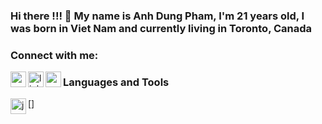 ### Hi there !!! 👋 My name is Anh Dung Pham, I'm 21 years old, I was born in Viet Nam and currently living in Toronto, Canada

### Connect with me:

[<img align="left" alt="website" width="25px" src="https://upload.wikimedia.org/wikipedia/commons/thumb/c/c4/Globe_icon.svg/1024px-Globe_icon.svg.png" />][website]
[<img align="left" alt="linkedIn" width="25px" src="https://cdn.jsdelivr.net/npm/simple-icons@v3/icons/linkedin.svg" />][linkedin]
[<img align="left" alt="gmail" width="25px" src="https://w7.pngwing.com/pngs/298/243/png-transparent-email-address-computer-icons-mail-miscellaneous-angle-triangle.png" />][gmail]

### Languages and Tools

[<img align="left" alt="java" width="25px" src="https://w7.pngwing.com/pngs/578/816/png-transparent-java-class-file-java-platform-standard-edition-java-development-kit-java-runtime-environment-coffee-jar-text-class-orange-thumbnail.png" />]



[website]: https://stanleypham.com
[linkedin]: https://www.linkedin.com/in/anh-dung-pham-38830b1a6/
[gmail]: mailto:phamanhdung1813@gmail.com
